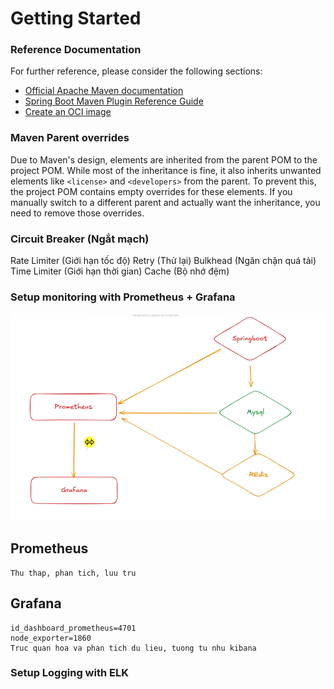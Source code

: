 # Getting Started

### Reference Documentation
For further reference, please consider the following sections:

* [Official Apache Maven documentation](https://maven.apache.org/guides/index.html)
* [Spring Boot Maven Plugin Reference Guide](https://docs.spring.io/spring-boot/3.4.1/maven-plugin)
* [Create an OCI image](https://docs.spring.io/spring-boot/3.4.1/maven-plugin/build-image.html)

### Maven Parent overrides

Due to Maven's design, elements are inherited from the parent POM to the project POM.
While most of the inheritance is fine, it also inherits unwanted elements like `<license>` and `<developers>` from the parent.
To prevent this, the project POM contains empty overrides for these elements.
If you manually switch to a different parent and actually want the inheritance, you need to remove those overrides.

### Circuit Breaker (Ngắt mạch)
Rate Limiter (Giới hạn tốc độ)
Retry (Thử lại)
Bulkhead (Ngăn chặn quá tải)
Time Limiter (Giới hạn thời gian)
Cache (Bộ nhớ đệm)

### Setup monitoring with Prometheus + Grafana
![img.png](img.png)
## Prometheus
    Thu thap, phan tich, luu tru
## Grafana
    id_dashboard_prometheus=4701
    node_exporter=1860
    Truc quan hoa va phan tich du lieu, tuong tu nhu kibana

### Setup Logging with ELK